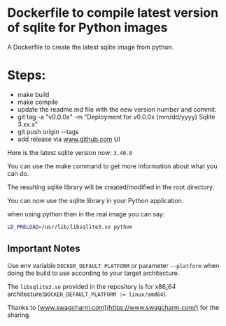 # Dockerfile to compile latest version of sqlite for Python images
A Dockerfile to create the latest sqlite image from python.

# Steps:
- make build
- make compile
- update the readme.md file with the new version number and commit.
- git tag -a "v0.0.0x" -m "Deployment for v0.0.0x (mm/dd/yyyy) Sqlite 3.xx.x"
- git push origin --tags  
- add release via www.github.com UI


Here is the latest sqlite version now: `3.40.0`

You can use the make command to get more information about what you can do.

The resulting sqlite library will be created/modified in the root directory.

You can now use the sqlite library in your Python application.

when using python then in the real image you can say:
```bash
LD_PRELOAD=/usr/lib/libsqlite3.so python
```

## Important Notes
Use env variable `DOCKER_DEFAULT_PLATFORM` or parameter `--platform` when doing the build to use according to your target architecture.

The `libsqlite3.so` provided in the repository is for x86_64 architecture(`DOCKER_DEFAULT_PLATFORM := linux/amd64`).

Thanks to [www.swagcharm.com](https://www.swagcharm.com/) for the sharing.
